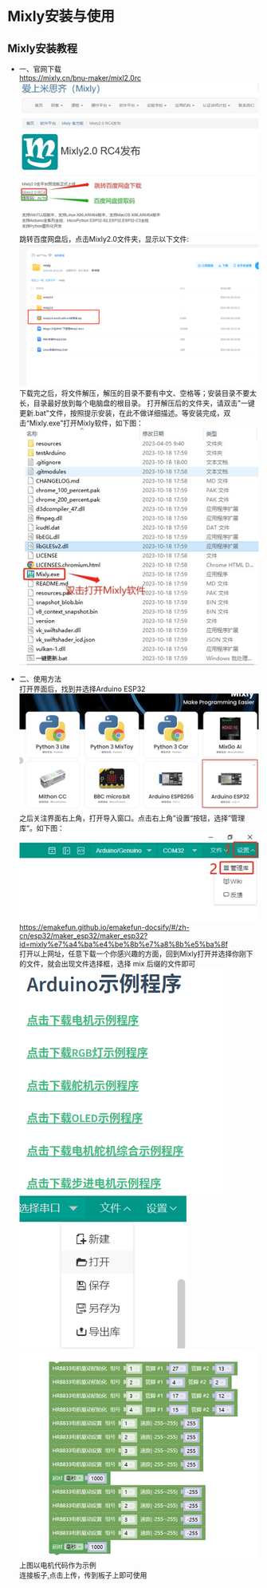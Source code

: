 # Mixly安装与使用

## Mixly安装教程

- 一、官网下载
<br>https://mixly.cn/bnu-maker/mixl2.0rc
<br>![Mixly下载1](../resource/img/Mixly1.jpg)
<br>跳转百度网盘后，点击Mixly2.0文件夹，显示以下文件:
<br>![Mixly下载2](../resource/img/Mixly2.png)
<br>下载完之后，将文件解压，解压的目录不要有中文、空格等；安装目录不要太长，目录最好放到每个电脑盘的根目录。
打开解压后的文件夹，请双击"一键更新.bat"文件，按照提示安装，在此不做详细描述。等安装完成，双击“Mixly.exe”打开Mixly软件，如下图：
<br>![Mixly下载3](../resource/img/Mixly3.jpg)

- 二、使用方法
<br>打开界面后，找到并选择Arduino ESP32
<br>![Mixly使用1](../resource/img/Mixly4.jpg)
<br>之后关注界面右上角，打开导入窗口。点击右上角”设置“按钮，选择”管理库“。如下图：
<br>![Mixly使用2](../resource/img/Mixly5.jpg)
<br>https://emakefun.github.io/emakefun-docsify/#/zh-cn/esp32/maker_esp32/maker_esp32?id=mixly%e7%a4%ba%e4%be%8b%e7%a8%8b%e5%ba%8f
<br>打开以上网址，任意下载一个你感兴趣的方面，回到Mixly打开并选择你刚下的文件，就会出现文件选择框，选择 mix 后缀的文件即可
<br>![Mixly使用3](../resource/img/Mixly6.png)
<br>![Mixly使用4](../resource/img/Mixly7.png)
<br>![Mixly使用5](../resource/img/Mixly8.png)
<br>上图以电机代码作为示例
<br>连接板子,点击上传，传到板子上即可使用
